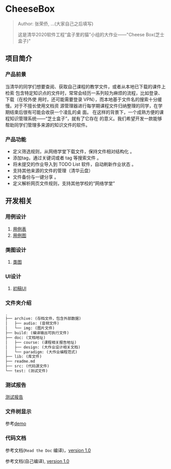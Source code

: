 # CheeseBox

> Author: 张荣侨, ...(大家自己之后填写)
>
> 这是清华2020软件工程“盒子里的猫”小组的大作业——"Cheese Box(芝士盒子)"

## 项目简介

### 产品前景

当清华的同学们想要查阅、获取自己课程的教学文件，或者从本地已下载的课件上检索
包含特定知识点的文件时，常常会经历一系列较为麻烦的流程，比如登录、下载（在校外使
用时，还可能需要登录 VPN），而本地基于文件名的搜索十分缓慢。对于不擅长使用文档资
源管理器进行每学期课程文件归纳整理的同学，在学期结束后很有可能会收获一个凌乱的桌
面。 在这样的背景下，一个成熟方便的课程知识管理系统——“芝士盒子”，就有了它存在
的意义。我们希望开发一款能够帮助同学们管理多来源的知识文件的软件。

### 产品功能

- 定义筛选规则，从网络学堂下载文件，保持文件相对结构化 。
- 添加tag，通过关键词或者 tag 等搜索文件 。
- 将未提交的作业导入到 TODO List 软件，自动刷新作业状态 。
- 支持其他来源的文件的管理（清华云盘） 
- 文件备份与一键分享 。
- 定义解析网页文件规则，支持其他学校的“网络学堂” 


## 开发相关

### 用例设计

1. [用例表](doc/app_use_case.html)
2. [用例图](./img/app_use_case.svg)

### 类图设计

1. [类图](img/app_class_diagram.svg)

### UI设计

1. [初稿UI](./img/UI初稿.png)

### 文件夹介绍
```txt
.
├── archive: (存档文件，包含外部数据)  
│   ├── audio: (音频文件)
│   └── img: (图片文件)
├── build: (编译输出可执行文件)
├── doc: (文档地址)
│   ├── course: (课程相关报告地址)
│   ├── design: (大作业设计相关文档)
│   └── paradigm: (大作业编程范式)
├── lib: (库文件)
├── readme.md
├── src: (代码源文件)
└── test: (测试文件)
```

### 测试报告

[测试报告](./html/index.html)

### 文件树显示

参考[demo](./img/demo.png)


### 代码文档

参考文档(`Read the Doc` 编译)，[version 1.0](https://cheesebox.readthedocs.io/zh/latest/index.html#indices-and-tables)

参考文档(自己编译), [version 1.0](./doc/code_ref/build/html/index.html)
